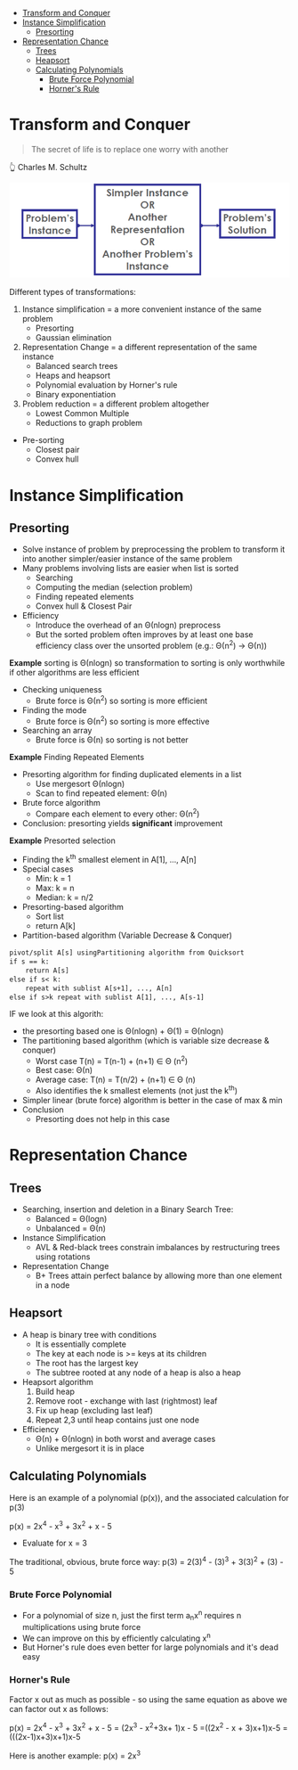 - [Transform and Conquer](#transform-and-conquer)
- [Instance Simplification](#instance-simplification)
    - [Presorting](#presorting)
- [Representation Chance](#representation-chance)
    - [Trees](#trees)
    - [Heapsort](#heapsort)
    - [Calculating Polynomials](#calculating-polynomials)
        - [Brute Force Polynomial](#brute-force-polynomial)
        - [Horner's Rule](#horners-rule)

# Transform and Conquer 
> The secret of life is to replace one worry with another

👆 Charles M. Schultz

![Transform & Conquer](img/transformandconquer.png)

Different types of transformations:
1. Instance simplification = a more convenient instance of the same problem
    * Presorting
    * Gaussian elimination
2. Representation Change = a different representation of the same instance
    * Balanced search trees
    * Heaps and heapsort
    * Polynomial evaluation by Horner's rule
    * Binary exponentiation
3. Problem reduction = a different problem altogether
    * Lowest Common Multiple
    * Reductions to graph problem
* Pre-sorting
    * Closest pair
    * Convex hull

# Instance Simplification
## Presorting
* Solve instance of problem by preprocessing the problem to transform it into another simpler/easier instance of the same problem
* Many problems involving lists are easier when list is sorted
    * Searching
    * Computing the median (selection problem)
    * Finding repeated elements
    * Convex hull & Closest Pair
* Efficiency
    * Introduce the overhead of an Θ(nlogn) preprocess
    * But the sorted problem often improves by at least one base efficiency class over the unsorted problem (e.g.: Θ(n<sup>2</sup>) -> Θ(n))

 **Example** sorting is Θ(nlogn) so transformation to sorting is only worthwhile if other algorithms are less efficient
 * Checking uniqueness
    * Brute force is Θ(n<sup>2</sup>) so sorting is more efficient
* Finding the mode
    * Brute force is Θ(n<sup>2</sup>) so sorting is more effective
* Searching an array
    * Brute force is Θ(n) so sorting is not better

**Example** Finding Repeated Elements
* Presorting algorithm for finding duplicated elements in a list
    * Use mergesort Θ(nlogn)
    * Scan to find repeated element: Θ(n)
* Brute force algorithm
    * Compare each element to every other: Θ(n<sup>2</sup>) 
* Conclusion: presorting yields **significant** improvement

**Example** Presorted selection
* Finding the k<sup>th</sup> smallest element in A[1], ..., A[n]
* Special cases
    * Min: k = 1
    * Max: k = n
    * Median: k = n/2
* Presorting-based algorithm
    * Sort list
    * return A[k]
* Partition-based algorithm (Variable Decrease & Conquer)

```
pivot/split A[s] usingPartitioning algorithm from Quicksort
if s == k:
    return A[s]
else if s< k:
    repeat with sublist A[s+1], ..., A[n]
else if s>k repeat with sublist A[1], ..., A[s-1]
```

IF we look at this algorith:
* the presorting based one is Θ(nlogn) + Θ(1) = Θ(nlogn)
* The partitioning based algorithm (which is variable size decrease & conquer)
    * Worst case T(n) = T(n-1) + (n+1) ∈ Θ (n<sup>2</sup>)
    * Best case: Θ(n)
    * Average case: T(n) = T(n/2) + (n+1) ∈ Θ (n)
    * Also identifies the k smallest elements (not just the k<sup>th</sup>)
* Simpler linear (brute force) algorithm is better in the case of max & min
* Conclusion
    * Presorting does not help in this case

# Representation Chance
## Trees
* Searching, insertion and deletion in a  Binary Search Tree:
    * Balanced = Θ(logn)
    * Unbalanced = Θ(n)
* Instance Simplification
    * AVL & Red-black trees constrain imbalances by restructuring trees using rotations
* Representation Change
    * B+ Trees attain perfect balance by allowing more than one element in a node

## Heapsort
* A heap is binary tree with conditions
    * It is essentially complete
    * The key at each node is >= keys at its children
    * The root has the largest key
    * The subtree rooted at any node of a heap is also a heap
* Heapsort algorithm
    1. Build heap
    2. Remove root - exchange with last (rightmost) leaf
    3. Fix up heap (excluding last leaf)
    4. Repeat 2,3 until heap contains just one node
* Efficiency
    * Θ(n) + Θ(nlogn) in both worst and average cases
    * Unlike mergesort it is in place
## Calculating Polynomials
Here is an example of a polynomial (p(x)), and the associated calculation for p(3)

p(x) = 2x<sup>4</sup> - x<sup>3</sup> + 3x<sup>2</sup> + x - 5
* Evaluate for x = 3

The traditional, obvious, brute force way:
p(3) = 2(3)<sup>4</sup> - (3)<sup>3</sup> + 3(3)<sup>2</sup> + (3) - 5
### Brute Force Polynomial
* For a polynomial of size n, just the first term a<sub>n</sub>x<sup>n</sup> requires n multiplications using brute force
* We can improve on this by efficiently calculating x<sup>n</sup>
* But Horner's rule does even better for large polynomials and it's dead easy

### Horner's Rule
Factor x out as much as possible - so using the same equation as above we can factor out x as follows:</p>
p(x) = 2x<sup>4</sup> - x<sup>3</sup> + 3x<sup>2</sup> + x - 5
= (2x<sup>3</sup> - x<sup>2</sup>+3x+ 1)x - 5
=((2x<sup>2</sup> - x + 3)x+1)x-5
=(((2x-1)x+3)x+1)x-5</p>
Here is another example:
p(x) = 2x<sup>3</sup> 